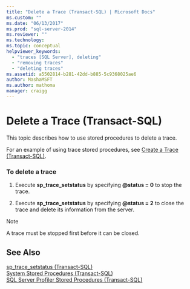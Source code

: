 ```yaml
---
title: "Delete a Trace (Transact-SQL) | Microsoft Docs"
ms.custom: ""
ms.date: "06/13/2017"
ms.prod: "sql-server-2014"
ms.reviewer: ""
ms.technology: 
ms.topic: conceptual
helpviewer_keywords: 
  - "traces [SQL Server], deleting"
  - "removing traces"
  - "deleting traces"
ms.assetid: a5502814-b281-42dd-b885-5c9368025ae6
author: MashaMSFT
ms.author: mathoma
manager: craigg
---
```

# Delete a Trace (Transact-SQL)
  This topic describes how to use stored procedures to delete a trace.  
  
 For an example of using trace stored procedures, see [Create a Trace &#40;Transact-SQL&#41;](create-a-trace-transact-sql.md).  
  
### To delete a trace  
  
1.  Execute **sp_trace_setstatus** by specifying **@status = 0** to stop the trace.  
  
2.  Execute **sp_trace_setstatus** by specifying **@status = 2** to close the trace and delete its information from the server.  
  
> [!NOTE]  
>  A trace must be stopped first before it can be closed.  
  
## See Also  
 [sp_trace_setstatus &#40;Transact-SQL&#41;](/sql/relational-databases/system-stored-procedures/sp-trace-setstatus-transact-sql)   
 [System Stored Procedures &#40;Transact-SQL&#41;](/sql/relational-databases/system-stored-procedures/system-stored-procedures-transact-sql)   
 [SQL Server Profiler Stored Procedures &#40;Transact-SQL&#41;](/sql/relational-databases/system-stored-procedures/sql-server-profiler-stored-procedures-transact-sql)  
  
  
